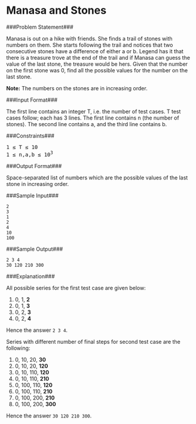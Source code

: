 Manasa and Stones
===================

###Problem Statement###

Manasa is out on a hike with friends. She finds a trail of stones with numbers on them. She starts following the trail and notices that two consecutive stones have a difference of either a or b. Legend has it that there is a treasure trove at the end of the trail and if Manasa can guess the value of the last stone, the treasure would be hers. Given that the number on the first stone was 0, find all the possible values for the number on the last stone.

**Note:** The numbers on the stones are in increasing order.

###Input Format###

The first line contains an integer T, i.e. the number of test cases. T test cases follow; each has 3 lines. The first line contains n (the number of stones). The second line contains a, and the third line contains b.

###Constraints###

<pre>
1 ≤ T ≤ 10 
1 ≤ n,a,b ≤ 10<sup>3</sup>
</pre>

###Output Format###

Space-separated list of numbers which are the possible values of the last stone in increasing order.

###Sample Input###

```
2
3 
1
2
4
10
100
```

###Sample Output###

```
2 3 4 
30 120 210 300 
```

###Explanation###

All possible series for the first test case are given below:

1. 0, 1, **2**
2. 0, 1, **3**
3. 0, 2, **3**
4. 0, 2, **4**

Hence the answer `2 3 4`.

Series with different number of final steps for second test case are the following:

1. 0, 10, 20, **30**
2. 0, 10, 20, **120**
3. 0, 10, 110, **120**
4. 0, 10, 110, **210**
5. 0, 100, 110, **120**
6. 0, 100, 110, **210**
7. 0, 100, 200, **210**
8. 0, 100, 200, **300**

Hence the answer `30 120 210 300`.